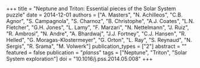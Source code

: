 +++
title = "Neptune and Triton: Essential pieces of the Solar System puzzle"
date = 2014-12-01
authors = ["A. Masters", "N. Achilleos", "C.B. Agnor", "S. Campagnola", "S. Charnoz", "B. Christophe", "A.J. Coates", "L.N. Fletcher", "G.H. Jones", "L. Lamy", "F. Marzari", "N. Nettelmann", "J. Ruiz", "R. Ambrosi", "N. Andre", "A. Bhardwaj", "J.J. Fortney", "C.J. Hansen", "R. Helled", "G. Moragas-Klostermeyer", "G. Orton", "L. Ray", "S. Reynaud", "N. Sergis", "R. Srama", "M. Volwerk"]
publication_types = ["2"]
abstract = ""
featured = false
publication = "*planss*"
tags = ["Neptune", "Triton", "Solar System exploration"]
doi = "10.1016/j.pss.2014.05.008"
+++

